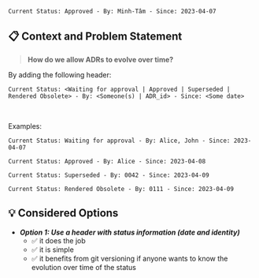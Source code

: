 ```text
Current Status: Approved - By: Minh-Tâm - Since: 2023-04-07
```

## 📋 Context and Problem Statement
> **How do we allow ADRs to evolve over time?**

By adding the following header:
```text
Current Status: <Waiting for approval | Approved | Superseded | Rendered Obsolete> - By: <Someone(s) | ADR_id> - Since: <Some date>
```

&nbsp;

Examples:
```text
Current Status: Waiting for approval - By: Alice, John - Since: 2023-04-07
```

```text
Current Status: Approved - By: Alice - Since: 2023-04-08
```

```text
Current Status: Superseded - By: 0042 - Since: 2023-04-09
```

```text
Current Status: Rendered Obsolete - By: 0111 - Since: 2023-04-09
```

## 💡 Considered Options
* **_Option 1: Use a header with status information (date and identity)_**
  * ✅ it does the job
  * ✅ it is simple
  * ✅ it benefits from git versioning if anyone wants to know the evolution over time of the status
